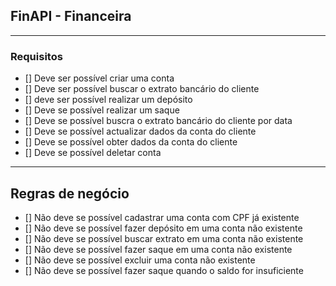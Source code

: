 ## FinAPI - Financeira

---

### Requisitos

- [] Deve ser possível criar uma conta
- [] Deve ser possível buscar o extrato bancário do cliente
- [] deve ser possível realizar um depósito
- [] Deve se possível realizar um saque
- [] Deve se possível buscra o extrato bancário do cliente por data
- [] Deve se possível actualizar dados da conta do cliente
- [] Deve se possível obter dados da conta do cliente
- [] Deve se possível deletar conta

---

## Regras de negócio

- [] Não deve se possível cadastrar uma conta com CPF já existente
- [] Não deve se possível fazer depósito em uma conta não existente
- [] Não deve se possível buscar extrato em uma conta não existente
- [] Não deve se possível fazer saque em uma conta não existente
- [] Não deve se possível excluir uma conta não existente
- [] Não deve se possível fazer saque quando o saldo for insuficiente 